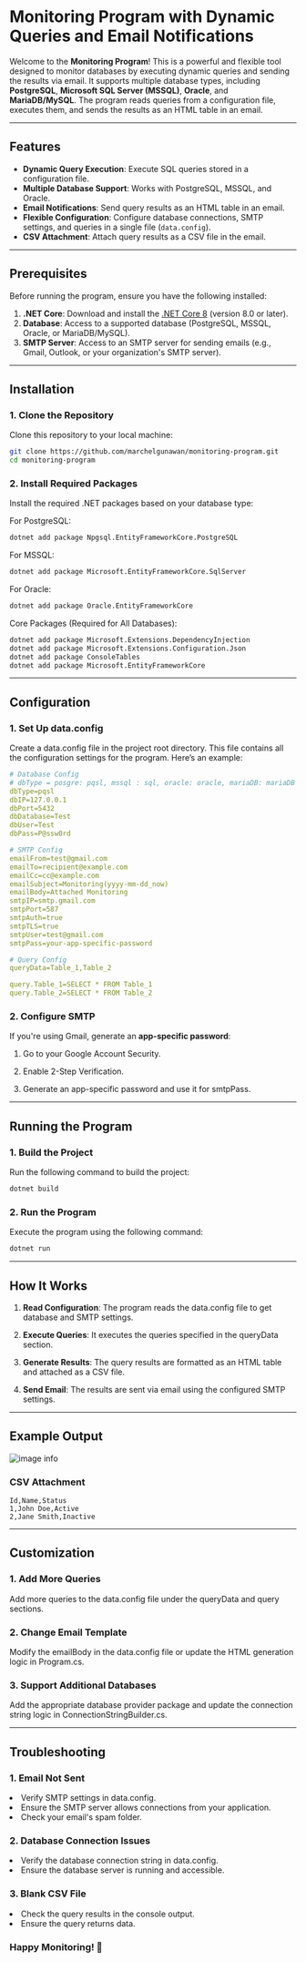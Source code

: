 # Monitoring Program with Dynamic Queries and Email Notifications

Welcome to the **Monitoring Program**! This is a powerful and flexible tool designed to monitor databases by executing dynamic queries and sending the results via email. It supports multiple database types, including **PostgreSQL**, **Microsoft SQL Server (MSSQL)**, **Oracle**, and **MariaDB/MySQL**. The program reads queries from a configuration file, executes them, and sends the results as an HTML table in an email.

---

## Features

- **Dynamic Query Execution**: Execute SQL queries stored in a configuration file.
- **Multiple Database Support**: Works with PostgreSQL, MSSQL, and Oracle.
- **Email Notifications**: Send query results as an HTML table in an email.
- **Flexible Configuration**: Configure database connections, SMTP settings, and queries in a single file (`data.config`).
- **CSV Attachment**: Attach query results as a CSV file in the email.

---

## Prerequisites

Before running the program, ensure you have the following installed:

1. **.NET Core**: Download and install the [.NET Core 8](https://dotnet.microsoft.com/en-us/download) (version 8.0 or later).
2. **Database**: Access to a supported database (PostgreSQL, MSSQL, Oracle, or MariaDB/MySQL).
3. **SMTP Server**: Access to an SMTP server for sending emails (e.g., Gmail, Outlook, or your organization's SMTP server).

---

## Installation

### 1. Clone the Repository
Clone this repository to your local machine:

```bash
git clone https://github.com/marchelgunawan/monitoring-program.git
cd monitoring-program
```

### 2. Install Required Packages 

Install the required .NET packages based on your database type:

For PostgreSQL:
```bash
dotnet add package Npgsql.EntityFrameworkCore.PostgreSQL
```
For MSSQL:
```bash
dotnet add package Microsoft.EntityFrameworkCore.SqlServer
```
For Oracle:
```bash
dotnet add package Oracle.EntityFrameworkCore
```
Core Packages (Required for All Databases):
```bash
dotnet add package Microsoft.Extensions.DependencyInjection
dotnet add package Microsoft.Extensions.Configuration.Json
dotnet add package ConsoleTables
dotnet add package Microsoft.EntityFrameworkCore
```

---
## Configuration
### 1. Set Up data.config
Create a data.config file in the project root directory. This file contains all the configuration settings for the program. Here’s an example:

```yaml
# Database Config
# dbType = posgre: pqsl, mssql : sql, oracle: oracle, mariaDB: mariaDB
dbType=pqsl
dbIP=127.0.0.1
dbPort=5432
dbDatabase=Test
dbUser=Test
dbPass=P@ssw0rd

# SMTP Config
emailFrom=test@gmail.com
emailTo=recipient@example.com
emailCc=cc@example.com
emailSubject=Monitoring(yyyy-mm-dd_now)
emailBody=Attached Monitoring
smtpIP=smtp.gmail.com
smtpPort=587
smtpAuth=true
smtpTLS=true
smtpUser=test@gmail.com
smtpPass=your-app-specific-password

# Query Config
queryData=Table_1,Table_2

query.Table_1=SELECT * FROM Table_1
query.Table_2=SELECT * FROM Table_2
```

### 2. Configure SMTP

If you're using Gmail, generate an <b>app-specific password</b>:

1. Go to your Google Account Security.

2. Enable 2-Step Verification.

3. Generate an app-specific password and use it for smtpPass.

---

## Running the Program
### 1. Build the Project
Run the following command to build the project:

```bash
dotnet build
```
### 2. Run the Program
Execute the program using the following command:

```bash
dotnet run
```

---
## How It Works
1. <b>Read Configuration</b>: The program reads the data.config file to get database and SMTP settings.

2. <b>Execute Queries</b>: It executes the queries specified in the queryData section.

3. <b>Generate Results</b>: The query results are formatted as an HTML table and attached as a CSV file.

4. <b>Send Email</b>: The results are sent via email using the configured SMTP settings.

---
## Example Output
![image info](./example_output.png)

### CSV Attachment
```csv
Id,Name,Status
1,John Doe,Active
2,Jane Smith,Inactive
```

---
## Customization
### 1. Add More Queries

Add more queries to the data.config file under the queryData and query sections.

### 2. Change Email Template

Modify the emailBody in the data.config file or update the HTML generation logic in Program.cs.

### 3. Support Additional Databases

Add the appropriate database provider package and update the connection string logic in ConnectionStringBuilder.cs.

---
## Troubleshooting
### 1. Email Not Sent
<li>Verify SMTP settings in data.config.</li>
<li>Ensure the SMTP server allows connections from your application.</li>
<li>Check your email's spam folder.</li>

### 2. Database Connection Issues
<li>Verify the database connection string in data.config.</li>
<li>Ensure the database server is running and accessible.</li>

### 3. Blank CSV File
<li>Check the query results in the console output.</li>
<li>Ensure the query returns data.</li>


### Happy Monitoring! 🚀